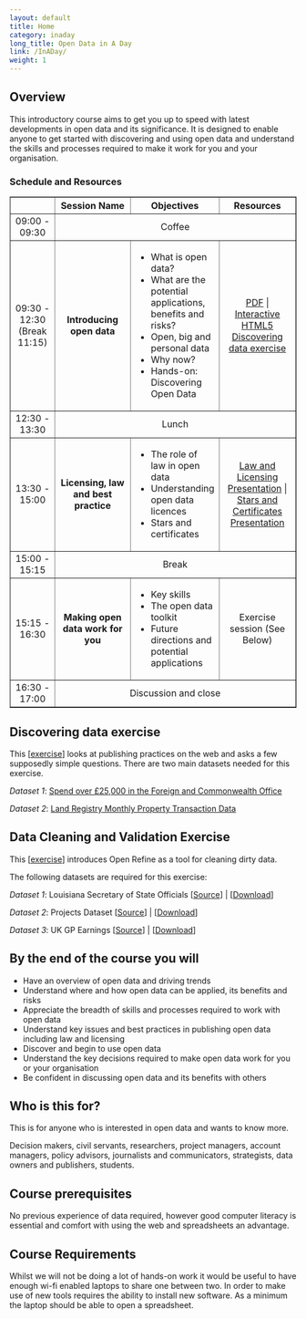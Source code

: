 ```yaml
---
layout: default
title: Home
category: inaday
long_title: Open Data in A Day
link: /InADay/
weight: 1
---
```


## Overview

This introductory course aims to get you up to speed with latest developments in open data and its significance. It is designed to enable anyone to get started with discovering and using open data and understand the skills and processes required to make it work for you and your organisation.

### Schedule and Resources

<div align="center">
<table border="1" cellpadding="1" cellspacing="1" class="table" style="width:100%">
<thead>
<tr>
	<th scope="col" style="width:16%;">&nbsp;</th>
	<th scope="col" style="width:28%; text-align: center;">Session Name</th>
	<th scope="col" style="width:28%; text-align: center;">Objectives</th>
	<th scope="col" style="width:28%; text-align: center;">Resources</th>
</tr>
</thead>
<tbody>
<tr>
	<td style="text-align: center; vertical-align: middle;">09:00 - 09:30</td>
	<td colspan="3" style="text-align: center;">Coffee</td>
</tr>
<tr>
	<td style="text-align: center; vertical-align: middle;">09:30 - 12:30 (Break 11:15)</td>
	<td style="text-align: center; vertical-align: middle;"><strong>Introducing open data</strong></td>
	<td>
	    <ul>
		<li>What is open data?</li>
		<li>What are the potential applications, benefits and risks?</li>
		<li>Open, big and personal data</li>
		<li>Why now?</li>
		<li>Hands-on: Discovering Open Data</li>
	    </ul>
	</td>
	<td style="text-align: center; vertical-align: middle;"><a href="/resources/Introducing_Open_Data.pdf">PDF</a> | <a href="http://theodi.github.io/presentations/training_OneDay_Intro.html">Interactive HTML5</a><br/>
	<a href="/resources/Discovering_Open_Data_Exercise.pdf">Discovering data exercise</a>
	</td>
</tr>
<!--
<tr>
	<td  style="text-align: center; vertical-align: middle;">10:45 - 11:00</td>
	<td colspan="3" style="text-align: center;">Break</td>
</tr>
<tr>
	<td style="text-align: center; vertical-align: middle;">11:00 - 12:30</td>
	<td style="text-align: center; vertical-align: middle;"><strong>Publishing your data</strong></td>
	<td>
	    <ul>
		<li>The language of open data, formats and machine readability</li>
		<li>Discovering open data</li>
	    </ul>
	</td>
	<td style="text-align: center; vertical-align: middle;"><a href="/resources/Publishing_Your_Data.pdf">Formats for open data publishing</a> | <a href="/resources/Data_Publication_Platforms.pdf">Open data platforms</a> | <a href="/resources/Discovering_Open_Data_Exercise.pdf">Exercise</a></td>
</tr>-->
<tr>
	<td style="text-align: center; vertical-align: middle;">12:30 - 13:30</td>
	<td colspan="3" style="text-align: center;">Lunch</td>
</tr>
<tr>
	<td style="text-align: center; vertical-align: middle;">13:30 - 15:00</td>
	<td style="text-align: center; vertical-align: middle;"><strong>Licensing, law and best practice</strong></td>
	<td>
	    <ul>
		<li>The role of law in open data</li>
		<li>Understanding open data licences</li>
		<li>Stars and certificates</li>
	    </ul>
	</td>
	<td style="text-align: center; vertical-align: middle;"><a href="/resources/law_and_licensing.pdf">Law and Licensing Presentation</a> | <a href="/resources/Ensuring_Data_Quality.pdf">Stars and Certificates Presentation</a></td>
</tr>
<tr>
	<td style="text-align: center; vertical-align: middle;">15:00 - 15:15</td>
	<td colspan="3" style="text-align: center;">Break</td>
</tr>
<tr>
	<td style="text-align: center; vertical-align: middle;">15:15 - 16:30</td>
	<td style="text-align: center; vertical-align: middle;"><strong>Making open data work for you</strong></td>
	<td>
	    <ul>
		<li>Key skills</li>
		<li>The open data toolkit</li>
		<li>Future directions and potential applications</li>
	    </ul>
	</td>
	<td style="text-align: center; vertical-align: middle;">
		<!--<a href="/resources/Skills_and_Tools.pdf">Presentation</a>-->
		Exercise session (See Below)
	</td>
</tr>
<tr>
	<td  style="text-align: center; vertical-align: middle;">16:30 - 17:00</td>
	<td colspan="3" style="text-align: center;">Discussion and close</td>
</tr>
</tbody>
</table>
</div>

## Discovering data exercise

This \[[exercise](/resources/Discovering_Open_Data_Exercise.pdf)\] looks at publishing practices on the web and asks a few supposedly simple questions. There are two main datasets needed for this exercise. 

*Dataset 1*: [Spend over £25,000 in the Foreign and Commonwealth Office](http://data.gov.uk/dataset/financial-transactions-data-fco
)

*Dataset 2*: [Land Registry Monthly Property Transaction Data](http://data.gov.uk/dataset/monthly-land-registry-property-transaction-data)

## Data Cleaning and Validation Exercise

This \[[exercise](/resources/Cleaning_Exercise.pdf)\] introduces Open Refine as a tool for cleaning dirty data. 

The following datasets are required for this exercise:

*Dataset 1*: Louisiana Secretary of State Officials \[[Source](http://www.sos.la.gov/tabid/136/default.aspx)\] | \[[Download](/resources/ElectedOfficials.xls)\] 
 
*Dataset 2*: Projects Dataset \[[Source](https://www.itdashboard.gov/data_feeds)\] | \[[Download](/resources/Projects_Modified.csv)\] 
 
*Dataset 3*: UK GP Earnings \[[Source](http://data.gov.uk/dataset/gp-earnings-and-expenses-2009-10)\] | \[[Download](/resources/gp_info.csv)\] 
 
## By the end of the course you will 

* Have an overview of open data and driving trends
* Understand where and how open data can be applied, its benefits and risks
* Appreciate the breadth of skills and processes required to work with open data
* Understand key issues and best practices in publishing open data including law and licensing
* Discover and begin to use open data
* Understand the key decisions required to make open data work for you or your organisation
* Be confident in discussing open data and its benefits with others

## Who is this for? 

This is for anyone who is interested in open data and wants to know more. 

Decision makers, civil servants, researchers, project managers, account managers, policy advisors, journalists and communicators, strategists, data owners and publishers, students.

## Course prerequisites 

No previous experience of data required, however good computer literacy is essential and comfort with using the web and spreadsheets an advantage.

## Course Requirements 

Whilst we will not be doing a lot of hands-on work it would be useful to have enough wi-fi enabled laptops to share one between two. In order to make use of new tools requires the ability to install new software. As a minimum the laptop should be able to open a spreadsheet.
